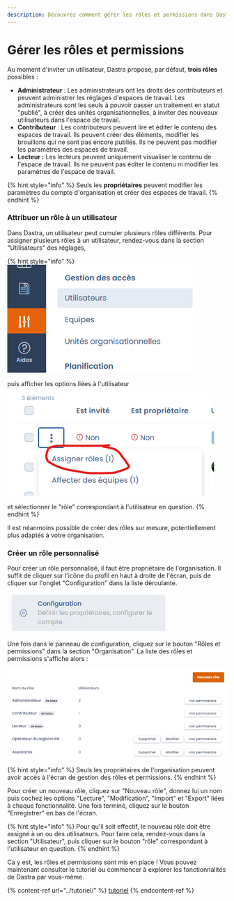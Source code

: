 ```yaml
---
description: Découvrez comment gérer les rôles et permissions dans Dastra.
---
```


# Gérer les rôles et permissions

Au moment d'inviter un utilisateur, Dastra propose, par défaut, **trois rôles** possibles :

* **Administrateur** : Les administrateurs ont les droits des contributeurs et peuvent administrer les réglages d'espaces de travail. Les administrateurs sont les seuls à pouvoir passer un traitement en statut "publié", à créer des unités organisationnelles, à inviter des nouveaux utilisateurs dans l'espace de travail.&#x20;
* **Contributeur** : Les contributeurs peuvent lire et éditer le contenu des espaces de travail. Ils peuvent créer des éléments, modifier les brouillons qui ne sont pas encore publiés. Ils ne peuvent pas modifier les paramètres des espaces de travail.
* **Lecteur :** Les lecteurs peuvent uniquement visualiser le contenu de l'espace de travail. Ils ne peuvent pas éditer le contenu ni modifier les paramètres de l'espace de travail.



{% hint style="info" %}
Seuls les **propriétaires** peuvent modifier les paramètres du compte d'organisation et créer des espaces de travail.
{% endhint %}

### Attribuer un rôle à un utilisateur

Dans Dastra, un utilisateur peut cumuler plusieurs rôles différents. Pour assigner plusieurs rôles à un utilisateur, rendez-vous dans la section "Utilisateurs" des réglages,&#x20;

{% hint style="info" %}
<img src="../../.gitbook/assets/image (248).png" alt="" data-size="original">



puis afficher les options liées à l'utilisateur&#x20;



![](<../../.gitbook/assets/image (251) (1).png>)



et sélectionner le "rôle" correspondant à l'utilisateur en question.
{% endhint %}



Il est néanmoins possible de créer des rôles sur mesure, potentiellement plus adaptés à votre organisation.

### Créer un rôle personnalisé

Pour créer un rôle personnalisé, il faut être propriétaire de l'organisation. Il suffit de cliquer sur l'icône du profil en haut à droite de l'écran,  puis de cliquer sur l'onglet "Configuration" dans la liste déroulante.

![](<../../.gitbook/assets/image (133).png>)

Une fois dans le panneau de configuration, cliquez sur le bouton "Rôles et permissions" dans la section "Organisation". La liste des rôles et permissions s'affiche alors :

![Les rôles "Opérateur du registre RH" et "Assistante" sont des rôles personnalisés](<../../.gitbook/assets/image (134).png>)

{% hint style="info" %}
Seuls les propriétaires de l'organisation peuvent avoir accès à l'écran de gestion des rôles et permissions.
{% endhint %}

Pour créer un nouveau rôle, cliquez sur "Nouveau rôle", donnez lui un nom puis cochez les options "Lecture", "Modification", "Import" et "Export" liées à chaque fonctionnalité. Une fois terminé, cliquez sur le bouton "Enregistrer" en bas de l'écran.

{% hint style="info" %}
Pour qu'il soit effectif, le nouveau rôle doit être assigné à un ou des utilisateurs. Pour faire cela, rendez-vous dans la section "Utilisateur", puis cliquer sur le bouton "rôle" correspondant à l'utilisateur en question.
{% endhint %}

Ca y est, les rôles et permissions sont mis en place ! Vous pouvez maintenant consulter le tutoriel ou commencer à explorer les fonctionnalités de Dastra par vous-même.

{% content-ref url="../tutoriel/" %}
[tutoriel](../tutoriel/)
{% endcontent-ref %}



